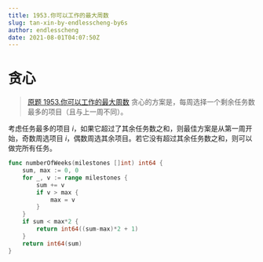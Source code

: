 ```yaml
---
title: 1953.你可以工作的最大周数
slug: tan-xin-by-endlesscheng-by6s
author: endlesscheng
date: 2021-08-01T04:07:50Z
---
```

# 贪心
 
> [原题 1953.你可以工作的最大周数](https://leetcode.cn/problems/maximum-number-of-weeks-for-which-you-can-work)
贪心的方案是，每周选择一个剩余任务数最多的项目（且与上一周不同）。

考虑任务最多的项目 $i$，如果它超过了其余任务数之和，则最佳方案是从第一周开始，奇数周选项目 $i$，偶数周选其余项目。若它没有超过其余任务数之和，则可以做完所有任务。

```go
func numberOfWeeks(milestones []int) int64 {
	sum, max := 0, 0
	for _, v := range milestones {
		sum += v
		if v > max {
			max = v
		}
	}
	if sum < max*2 {
		return int64((sum-max)*2 + 1)
	}
	return int64(sum)
}
```

